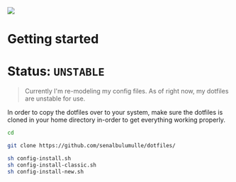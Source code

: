 <img src="dotfiles-logo.png"></img>

# Getting started

# Status: `UNSTABLE`

> Currently I'm re-modeling my config files. As of right now, my dotfiles are unstable for use. 

In order to copy the dotfiles over to your system, make sure the dotfiles is cloned
in your home directory in-order to get everything working properly. 

```sh
cd
```

```sh
git clone https://github.com/senalbulumulle/dotfiles/
```

```sh
sh config-install.sh
sh config-install-classic.sh
sh config-install-new.sh
```
